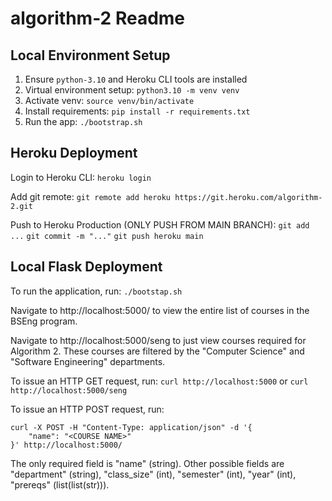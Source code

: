 # algorithm-2 Readme

## Local Environment Setup
1. Ensure `python-3.10` and Heroku CLI tools are installed
2. Virtual environment setup: `python3.10 -m venv venv`
3. Activate venv: `source venv/bin/activate`
4. Install requirements: `pip install -r requirements.txt`
5. Run the app: `./bootstrap.sh`
## Heroku Deployment
Login to Heroku CLI:
`heroku login`

Add git remote:
`git remote add heroku https://git.heroku.com/algorithm-2.git`

Push to Heroku Production (ONLY PUSH FROM MAIN BRANCH):
`git add ...`
`git commit -m "..."`
`git push heroku main`

## Local Flask Deployment
To run the application, run:
`./bootstap.sh`

Navigate to http://localhost:5000/ to view the entire list of courses in the BSEng program.

Navigate to http://localhost:5000/seng to just view courses required for Algorithm 2.
These courses are filtered by the "Computer Science" and "Software Engineering" departments.

To issue an HTTP GET request, run:
`curl http://localhost:5000`
or
`curl http://localhost:5000/seng`

To issue an HTTP POST request, run:
```
curl -X POST -H "Content-Type: application/json" -d '{
    "name": "<COURSE NAME>"
}' http://localhost:5000/
```

The only required field is "name" (string).
Other possible fields are "department" (string), "class_size" (int), "semester" (int), "year" (int), "prereqs" (list(list(str))).
